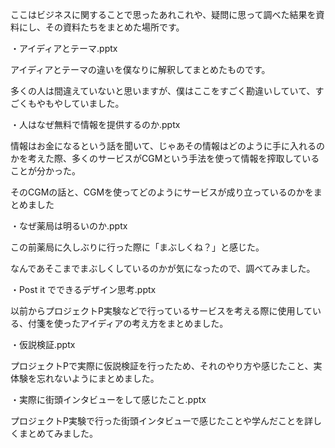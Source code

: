 ここはビジネスに関することで思ったあれこれや、疑問に思って調べた結果を資料にし、その資料たちをまとめた場所です。

・アイディアとテーマ.pptx

アイディアとテーマの違いを僕なりに解釈してまとめたものです。

多くの人は間違えていないと思いますが、僕はここをすごく勘違いしていて、すごくもやもやしていました。

・人はなぜ無料で情報を提供するのか.pptx

情報はお金になるという話を聞いて、じゃあその情報はどのように手に入れるのかを考えた際、多くのサービスがCGMという手法を使って情報を搾取していることが分かった。

そのCGMの話と、CGMを使ってどのようにサービスが成り立っているのかをまとめました

・なぜ薬局は明るいのか.pptx

この前薬局に久しぶりに行った際に「まぶしくね？」と感じた。

なんであそこまでまぶしくしているのかが気になったので、調べてみました。

・Post it でできるデザイン思考.pptx

以前からプロジェクトP実験などで行っているサービスを考える際に使用している、付箋を使ったアイディアの考え方をまとめました。

・仮説検証.pptx

プロジェクトPで実際に仮説検証を行ったため、それのやり方や感じたこと、実体験を忘れないようにまとめました。

・実際に街頭インタビューをして感じたこと.pptx

プロジェクトP実験で行った街頭インタビューで感じたことや学んだことを詳しくまとめてみました。
